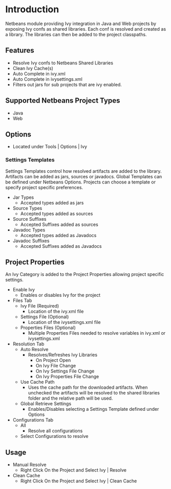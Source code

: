 # Introduction #

Netbeans module providing Ivy integration in Java and Web projects by exposing Ivy confs as shared libraries. Each conf is resolved and created as a library. The libraries can then be added to the project classpaths.

## Features ##
  * Resolve Ivy confs to Netbeans Shared Libraries
  * Clean Ivy Cache(s)
  * Auto Complete in ivy.xml
  * Auto Complete in ivysettings.xml
  * Filters out jars for sub projects that are ivy enabled.

## Supported Netbeans Project Types ##
  * Java
  * Web

## Options ##
  * Located under Tools | Options | Ivy

### Settings Templates ###
Settings Templates control how resolved artifacts are added to the library. Artifacts can be added as jars, sources or javadocs. Global Templates can be defined under Netbeans Options. Projects can choose a template or specify project specific preferences.
  * Jar Types
    * Accepted types added as jars
  * Source Types
    * Accepted types added as sources
  * Source Suffixes
    * Accepted Suffixes added as sources
  * Javadoc Types
    * Accepted types added as Javadocs
  * Javadoc Suffixes
    * Accepted Suffixes added as Javadocs

## Project Properties ##
An Ivy Category is added to the Project Properties allowing project specific settings.
  * Enable Ivy
    * Enables or disables Ivy for the project
  * Files Tab
    * Ivy File (Required)
      * Location of the ivy.xml file
    * Settings File (Optional)
      * Location of the ivysettings.xml file
    * Properties Files (Optional)
      * Multiple Properties Files needed to resolve variables in ivy.xml or ivysettings.xml
  * Resolution Tab
    * Auto Resolve
      * Resolves/Refreshes Ivy Libraries
        * On Project Open
        * On Ivy File Change
        * On Ivy Settings File Change
        * On Ivy Properties File Change
    * Use Cache Path
      * Uses the cache path for the downloaded artifacts. When unchecked the artifacts will be resolved to the shared libraries folder and the relative path will be used.
    * Global Retrieve Settings
      * Enables/Disables selecting a Settings Template defined under Options
  * Configurations Tab
    * All
      * Resolve all configurations
    * Select Configurations to resolve
## Usage ##
  * Manual Resolve
    * Right Click On the Project and Select Ivy | Resolve
  * Clean Cache
    * Right Click On the Project and Select Ivy | Clean Cache
